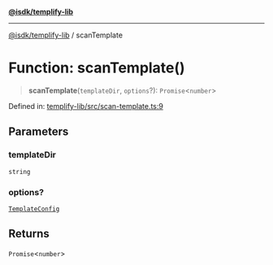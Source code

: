 [**@isdk/templify-lib**](../README.md)

***

[@isdk/templify-lib](../globals.md) / scanTemplate

# Function: scanTemplate()

> **scanTemplate**(`templateDir`, `options`?): `Promise`\<`number`\>

Defined in: [templify-lib/src/scan-template.ts:9](https://github.com/isdk/templify-lib.js/blob/2074257ae84556236345f69e1a42173a287cae3a/src/scan-template.ts#L9)

## Parameters

### templateDir

`string`

### options?

[`TemplateConfig`](../interfaces/TemplateConfig.md)

## Returns

`Promise`\<`number`\>
